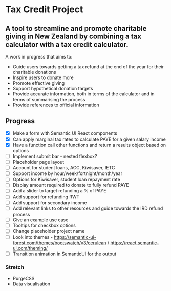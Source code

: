 # Tax Credit Project

## A tool to streamline and promote charitable giving in New Zealand by combining a tax calculator with a tax credit calculator.

A work in progress that aims to: 

* Guide users towards getting a tax refund at the end of the year for their charitable donations
* Inspire users to donate more
* Promote effective giving
* Support hypothetical donation targets
* Provide accurate information, both in terms of the calculator and in terms of summarising the process
* Provide references to official information

## Progress

- [x] Make a form with Semantic UI React components
- [x] Can apply marginal tax rates to calculate PAYE for a given salary income
- [x] Have a function call other functions and return a results object based on options
- [ ] Implement submit bar - nested flexbox?
- [ ] Placeholder page layout
- [ ] Account for student loans, ACC, Kiwisaver, IETC
- [ ] Support income by hour/week/fortnight/month/year
- [ ] Options for Kiwisaver, student loan repayment rate
- [ ] Display amount required to donate to fully refund PAYE
- [ ] Add a slider to target refunding a % of PAYE
- [ ] Add support for refunding RWT
- [ ] Add support for secondary income
- [ ] Add relevant links to other resources and guide towards the IRD refund process
- [ ] Give an example use case
- [ ] Tooltips for checkbox options
- [ ] Change placeholder project name
- [ ] Look into themes - https://semantic-ui-forest.com/themes/bootswatch/v3/cerulean / https://react.semantic-ui.com/theming/
- [ ] Transition animation in SemanticUI for the output

### Stretch

- PurgeCSS
- Data visualisation
